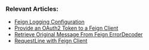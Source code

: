 ### Relevant Articles:

- [Feign Logging Configuration](https://www.baeldung.com/java-feign-logging)
- [Provide an OAuth2 Token to a Feign Client](https://www.baeldung.com/spring-cloud-feign-oauth-token)
- [Retrieve Original Message From Feign ErrorDecoder](https://www.baeldung.com/feign-retrieve-original-message)
- [RequestLine with Feign Client](https://www.baeldung.com/feign-requestline)
